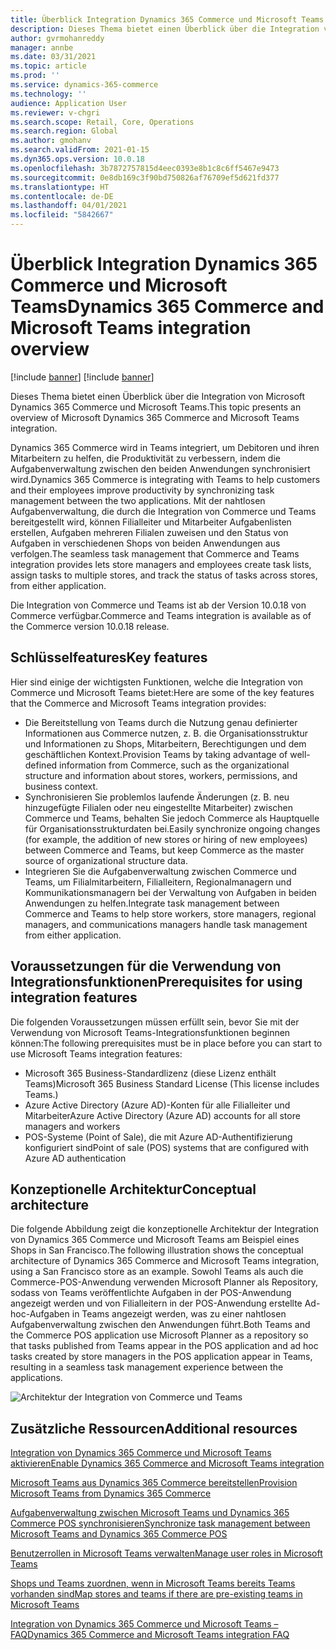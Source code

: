 ```yaml
---
title: Überblick Integration Dynamics 365 Commerce und Microsoft Teams
description: Dieses Thema bietet einen Überblick über die Integration von Microsoft Dynamics 365 Commerce und Microsoft Teams.
author: gvrmohanreddy
manager: annbe
ms.date: 03/31/2021
ms.topic: article
ms.prod: ''
ms.service: dynamics-365-commerce
ms.technology: ''
audience: Application User
ms.reviewer: v-chgri
ms.search.scope: Retail, Core, Operations
ms.search.region: Global
ms.author: gmohanv
ms.search.validFrom: 2021-01-15
ms.dyn365.ops.version: 10.0.18
ms.openlocfilehash: 3b7872757815d4eec0393e8b1c8c6ff5467e9473
ms.sourcegitcommit: 0e8db169c3f90bd750826af76709ef5d621fd377
ms.translationtype: HT
ms.contentlocale: de-DE
ms.lasthandoff: 04/01/2021
ms.locfileid: "5842667"
---
```

# <a name="dynamics-365-commerce-and-microsoft-teams-integration-overview"></a><span data-ttu-id="607db-103">Überblick Integration Dynamics 365 Commerce und Microsoft Teams</span><span class="sxs-lookup"><span data-stu-id="607db-103">Dynamics 365 Commerce and Microsoft Teams integration overview</span></span>

[!include [banner](includes/banner.md)]
[!include [banner](includes/preview-banner.md)]

<span data-ttu-id="607db-104">Dieses Thema bietet einen Überblick über die Integration von Microsoft Dynamics 365 Commerce und Microsoft Teams.</span><span class="sxs-lookup"><span data-stu-id="607db-104">This topic presents an overview of Microsoft Dynamics 365 Commerce and Microsoft Teams integration.</span></span>

<span data-ttu-id="607db-105">Dynamics 365 Commerce wird in Teams integriert, um Debitoren und ihren Mitarbeitern zu helfen, die Produktivität zu verbessern, indem die Aufgabenverwaltung zwischen den beiden Anwendungen synchronisiert wird.</span><span class="sxs-lookup"><span data-stu-id="607db-105">Dynamics 365 Commerce is integrating with Teams to help customers and their employees improve productivity by synchronizing task management between the two applications.</span></span> <span data-ttu-id="607db-106">Mit der nahtlosen Aufgabenverwaltung, die durch die Integration von Commerce und Teams bereitgestellt wird, können Filialleiter und Mitarbeiter Aufgabenlisten erstellen, Aufgaben mehreren Filialen zuweisen und den Status von Aufgaben in verschiedenen Shops von beiden Anwendungen aus verfolgen.</span><span class="sxs-lookup"><span data-stu-id="607db-106">The seamless task management that Commerce and Teams integration provides lets store managers and employees create task lists, assign tasks to multiple stores, and track the status of tasks across stores, from either application.</span></span>

<span data-ttu-id="607db-107">Die Integration von Commerce und Teams ist ab der Version 10.0.18 von Commerce verfügbar.</span><span class="sxs-lookup"><span data-stu-id="607db-107">Commerce and Teams integration is available as of the Commerce version 10.0.18 release.</span></span>

## <a name="key-features"></a><span data-ttu-id="607db-108">Schlüsselfeatures</span><span class="sxs-lookup"><span data-stu-id="607db-108">Key features</span></span>

<span data-ttu-id="607db-109">Hier sind einige der wichtigsten Funktionen, welche die Integration von Commerce und Microsoft Teams bietet:</span><span class="sxs-lookup"><span data-stu-id="607db-109">Here are some of the key features that the Commerce and Microsoft Teams integration provides:</span></span>

- <span data-ttu-id="607db-110">Die Bereitstellung von Teams durch die Nutzung genau definierter Informationen aus Commerce nutzen, z. B. die Organisationsstruktur und Informationen zu Shops, Mitarbeitern, Berechtigungen und dem geschäftlichen Kontext.</span><span class="sxs-lookup"><span data-stu-id="607db-110">Provision Teams by taking advantage of well-defined information from Commerce, such as the organizational structure and information about stores, workers, permissions, and business context.</span></span>
- <span data-ttu-id="607db-111">Synchronisieren Sie problemlos laufende Änderungen (z. B. neu hinzugefügte Filialen oder neu eingestellte Mitarbeiter) zwischen Commerce und Teams, behalten Sie jedoch Commerce als Hauptquelle für Organisationsstrukturdaten bei.</span><span class="sxs-lookup"><span data-stu-id="607db-111">Easily synchronize ongoing changes (for example, the addition of new stores or hiring of new employees) between Commerce and Teams, but keep Commerce as the master source of organizational structure data.</span></span>
- <span data-ttu-id="607db-112">Integrieren Sie die Aufgabenverwaltung zwischen Commerce und Teams, um Filialmitarbeitern, Filialleitern, Regionalmanagern und Kommunikationsmanagern bei der Verwaltung von Aufgaben in beiden Anwendungen zu helfen.</span><span class="sxs-lookup"><span data-stu-id="607db-112">Integrate task management between Commerce and Teams to help store workers, store managers, regional managers, and communications managers handle task management from either application.</span></span>

## <a name="prerequisites-for-using-integration-features"></a><span data-ttu-id="607db-113">Voraussetzungen für die Verwendung von Integrationsfunktionen</span><span class="sxs-lookup"><span data-stu-id="607db-113">Prerequisites for using integration features</span></span>

<span data-ttu-id="607db-114">Die folgenden Voraussetzungen müssen erfüllt sein, bevor Sie mit der Verwendung von Microsoft Teams-Integrationsfunktionen beginnen können:</span><span class="sxs-lookup"><span data-stu-id="607db-114">The following prerequisites must be in place before you can start to use Microsoft Teams integration features:</span></span>

- <span data-ttu-id="607db-115">Microsoft 365 Business-Standardlizenz (diese Lizenz enthält Teams)</span><span class="sxs-lookup"><span data-stu-id="607db-115">Microsoft 365 Business Standard License (This license includes Teams.)</span></span>
- <span data-ttu-id="607db-116">Azure Active Directory (Azure AD)-Konten für alle Filialleiter und Mitarbeiter</span><span class="sxs-lookup"><span data-stu-id="607db-116">Azure Active Directory (Azure AD) accounts for all store managers and workers</span></span>
- <span data-ttu-id="607db-117">POS-Systeme (Point of Sale), die mit Azure AD-Authentifizierung konfiguriert sind</span><span class="sxs-lookup"><span data-stu-id="607db-117">Point of sale (POS) systems that are configured with Azure AD authentication</span></span>

## <a name="conceptual-architecture"></a><span data-ttu-id="607db-118">Konzeptionelle Architektur</span><span class="sxs-lookup"><span data-stu-id="607db-118">Conceptual architecture</span></span>

<span data-ttu-id="607db-119">Die folgende Abbildung zeigt die konzeptionelle Architektur der Integration von Dynamics 365 Commerce und Microsoft Teams am Beispiel eines Shops in San Francisco.</span><span class="sxs-lookup"><span data-stu-id="607db-119">The following illustration shows the conceptual architecture of Dynamics 365 Commerce and Microsoft Teams integration, using a San Francisco store as an example.</span></span> <span data-ttu-id="607db-120">Sowohl Teams als auch die Commerce-POS-Anwendung verwenden Microsoft Planner als Repository, sodass von Teams veröffentlichte Aufgaben in der POS-Anwendung angezeigt werden und von Filialleitern in der POS-Anwendung erstellte Ad-hoc-Aufgaben in Teams angezeigt werden, was zu einer nahtlosen Aufgabenverwaltung zwischen den Anwendungen führt.</span><span class="sxs-lookup"><span data-stu-id="607db-120">Both Teams and the Commerce POS application use Microsoft Planner as a repository so that tasks published from Teams appear in the POS application and ad hoc tasks created by store managers in the POS application appear in Teams, resulting in a seamless task management experience between the applications.</span></span>    

![Architektur der Integration von Commerce und Teams](media/d365-commerce-teams-integration-conceptual-architecture.png)

## <a name="additional-resources"></a><span data-ttu-id="607db-122">Zusätzliche Ressourcen</span><span class="sxs-lookup"><span data-stu-id="607db-122">Additional resources</span></span>

[<span data-ttu-id="607db-123">Integration von Dynamics 365 Commerce und Microsoft Teams aktivieren</span><span class="sxs-lookup"><span data-stu-id="607db-123">Enable Dynamics 365 Commerce and Microsoft Teams integration</span></span>](enable-teams-integration.md)

[<span data-ttu-id="607db-124">Microsoft Teams aus Dynamics 365 Commerce bereitstellen</span><span class="sxs-lookup"><span data-stu-id="607db-124">Provision Microsoft Teams from Dynamics 365 Commerce</span></span>](provision-teams-from-commerce.md)

[<span data-ttu-id="607db-125">Aufgabenverwaltung zwischen Microsoft Teams und Dynamics 365 Commerce POS synchronisieren</span><span class="sxs-lookup"><span data-stu-id="607db-125">Synchronize task management between Microsoft Teams and Dynamics 365 Commerce POS</span></span>](synchronize-tasks-teams-pos.md)

[<span data-ttu-id="607db-126">Benutzerrollen in Microsoft Teams verwalten</span><span class="sxs-lookup"><span data-stu-id="607db-126">Manage user roles in Microsoft Teams</span></span>](manage-user-roles-teams.md)

[<span data-ttu-id="607db-127">Shops und Teams zuordnen, wenn in Microsoft Teams bereits Teams vorhanden sind</span><span class="sxs-lookup"><span data-stu-id="607db-127">Map stores and teams if there are pre-existing teams in Microsoft Teams</span></span>](map-stores-existing-teams.md)

[<span data-ttu-id="607db-128">Integration von Dynamics 365 Commerce und Microsoft Teams – FAQ</span><span class="sxs-lookup"><span data-stu-id="607db-128">Dynamics 365 Commerce and Microsoft Teams integration FAQ</span></span>](teams-integration-faq.md)
